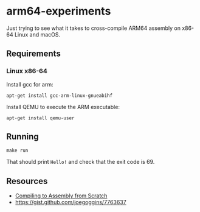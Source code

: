 # arm64-experiments

Just trying to see what it takes to cross-compile ARM64 assembly on x86-64 Linux
and macOS.

## Requirements

### Linux x86-64

Install gcc for arm:

```
apt-get install gcc-arm-linux-gnueabihf
```

Install QEMU to execute the ARM executable:

```
apt-get install qemu-user
```

## Running

```
make run
```

That should print `Hello!` and check that the exit code is 69.


## Resources

- [Compiling to Assembly from Scratch](https://keleshev.com/compiling-to-assembly-from-scratch/)
- https://gist.github.com/joegoggins/7763637
